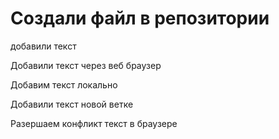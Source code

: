 ﻿# Создали файл в репозитории

добавили текст

Добавили текст через веб браузер

Добавим текст локально

Добавили текст новой ветке


Разершаем конфликт текст в браузере
